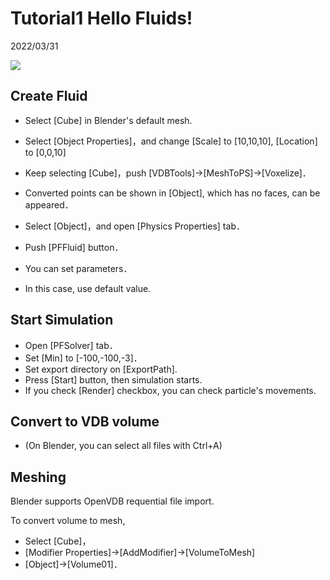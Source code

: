 # Tutorial1 Hello Fluids!

2022/03/31 

[![](https://img.youtube.com/vi/bpvUeji3b_A/0.jpg)](https://www.youtube.com/watch?v=bpvUeji3b_A)

## Create Fluid

- Select [Cube] in Blender's default mesh.
- Select [Object Properties]，and change [Scale] to [10,10,10], [Location] to [0,0,10]
- Keep selecting [Cube]，push [VDBTools]->[MeshToPS]->[Voxelize]．
- Converted points can be shown in [Object], which has no faces, can be appeared．

- Select [Object]，and open [Physics Properties] tab．
- Push [PFFluid] button．
- You can set parameters．
- In this case, use default value.

## Start Simulation

 - Open [PFSolver] tab．
 - Set [Min] to [-100,-100,-3]．
 - Set export directory on [ExportPath].
 - Press [Start] button, then simulation starts.
 - If you check [Render] checkbox, you can check particle's movements.

## Convert to VDB volume

- (On Blender, you can select all files with Ctrl+A)

## Meshing
Blender supports OpenVDB requential file import.

To convert volume to mesh, 
- Select [Cube]，
- [Modifier Properties]->[AddModifier]->[VolumeToMesh]
- [Object]->[Volume01]．
